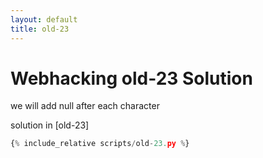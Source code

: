 ```yaml
---
layout: default
title: old-23
---
```


# Webhacking old-23 Solution

we will add null after each character

solution in [old-23]
```scripts/old-23.py
{% include_relative scripts/old-23.py %}
```



